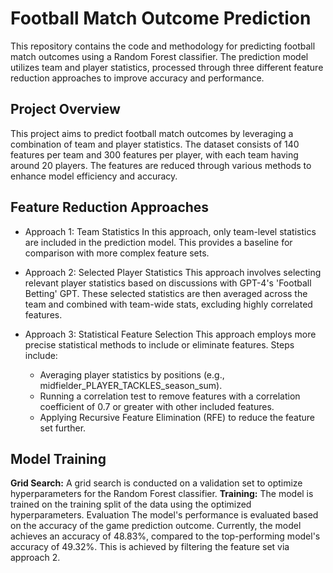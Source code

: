 # Football Match Outcome Prediction
This repository contains the code and methodology for predicting football match outcomes using a Random Forest classifier. The prediction model utilizes team and player statistics, processed through three different feature reduction approaches to improve accuracy and performance.

## Project Overview
This project aims to predict football match outcomes by leveraging a combination of team and player statistics. The dataset consists of 140 features per team and 300 features per player, with each team having around 20 players. The features are reduced through various methods to enhance model efficiency and accuracy.

## Feature Reduction Approaches
- Approach 1: Team Statistics
In this approach, only team-level statistics are included in the prediction model. This provides a baseline for comparison with more complex feature sets.

- Approach 2: Selected Player Statistics
This approach involves selecting relevant player statistics based on discussions with GPT-4's 'Football Betting' GPT. These selected statistics are then averaged across the team and combined with team-wide stats, excluding highly correlated features.

- Approach 3: Statistical Feature Selection
This approach employs more precise statistical methods to include or eliminate features. Steps include:
  - Averaging player statistics by positions (e.g., midfielder_PLAYER_TACKLES_season_sum).
  - Running a correlation test to remove features with a correlation coefficient of 0.7 or greater with other included features.
  - Applying Recursive Feature Elimination (RFE) to reduce the feature set further.

## Model Training
**Grid Search:** A grid search is conducted on a validation set to optimize hyperparameters for the Random Forest classifier.
**Training:** The model is trained on the training split of the data using the optimized hyperparameters.
Evaluation
The model's performance is evaluated based on the accuracy of the game prediction outcome. Currently, the model achieves an accuracy of 48.83%, compared to the top-performing model's accuracy of 49.32%. This is achieved by filtering the feature set via approach 2.
